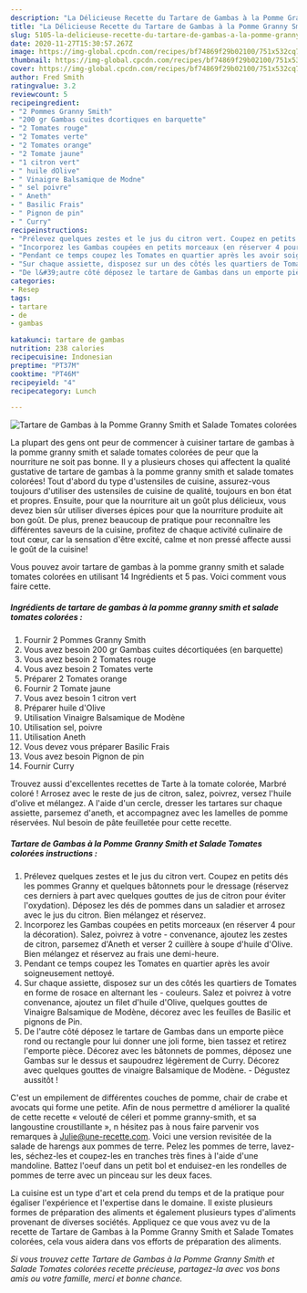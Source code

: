 ```yaml
---
description: "La Délicieuse Recette du Tartare de Gambas à la Pomme Granny Smith et Salade Tomates colorées"
title: "La Délicieuse Recette du Tartare de Gambas à la Pomme Granny Smith et Salade Tomates colorées"
slug: 5105-la-delicieuse-recette-du-tartare-de-gambas-a-la-pomme-granny-smith-et-salade-tomates-colorees
date: 2020-11-27T15:30:57.267Z
image: https://img-global.cpcdn.com/recipes/bf74869f29b02100/751x532cq70/tartare-de-gambas-a-la-pomme-granny-smith-et-salade-tomates-colorees-photo-principale-de-la-recette.jpg
thumbnail: https://img-global.cpcdn.com/recipes/bf74869f29b02100/751x532cq70/tartare-de-gambas-a-la-pomme-granny-smith-et-salade-tomates-colorees-photo-principale-de-la-recette.jpg
cover: https://img-global.cpcdn.com/recipes/bf74869f29b02100/751x532cq70/tartare-de-gambas-a-la-pomme-granny-smith-et-salade-tomates-colorees-photo-principale-de-la-recette.jpg
author: Fred Smith
ratingvalue: 3.2
reviewcount: 5
recipeingredient:
- "2 Pommes Granny Smith"
- "200 gr Gambas cuites dcortiques en barquette"
- "2 Tomates rouge"
- "2 Tomates verte"
- "2 Tomates orange"
- "2 Tomate jaune"
- "1 citron vert"
- " huile dOlive"
- " Vinaigre Balsamique de Modne"
- " sel poivre"
- " Aneth"
- " Basilic Frais"
- " Pignon de pin"
- " Curry"
recipeinstructions:
- "Prélevez quelques zestes et le jus du citron vert. Coupez en petits dés les pommes Granny et quelques bâtonnets pour le dressage (réservez ces derniers à part avec quelques gouttes de jus de citron pour éviter l&#39;oxydation). Déposez les dés de pommes dans un saladier et arrosez avec le jus du citron. Bien mélangez et réservez."
- "Incorporez les Gambas coupées en petits morceaux (en réserver 4 pour la décoration). Salez, poivrez à votre convenance, ajoutez les zestes de citron, parsemez d&#39;Aneth et verser 2 cuillère à soupe d&#39;huile d&#39;Olive. Bien mélangez et réservez au frais une demi-heure."
- "Pendant ce temps coupez les Tomates en quartier après les avoir soigneusement nettoyé."
- "Sur chaque assiette, disposez sur un des côtés les quartiers de Tomates en forme de rosace en alternant les couleurs. Salez et poivrez à votre convenance, ajoutez un filet d&#39;huile d&#39;Olive, quelques gouttes de Vinaigre Balsamique de Modène, décorez avec les feuilles de Basilic et pignons de Pin."
- "De l&#39;autre côté déposez le tartare de Gambas dans un emporte pièce rond ou rectangle pour lui donner une joli forme, bien tassez et retirez l&#39;emporte pièce. Décorez avec les bâtonnets de pommes, déposez une Gambas sur le dessus et saupoudrez légèrement de Curry. Décorez avec quelques gouttes de vinaigre Balsamique de Modène. Dégustez aussitôt !"
categories:
- Resep
tags:
- tartare
- de
- gambas

katakunci: tartare de gambas 
nutrition: 238 calories
recipecuisine: Indonesian
preptime: "PT37M"
cooktime: "PT46M"
recipeyield: "4"
recipecategory: Lunch

---
```



![Tartare de Gambas à la Pomme Granny Smith et Salade Tomates colorées](https://img-global.cpcdn.com/recipes/bf74869f29b02100/751x532cq70/tartare-de-gambas-a-la-pomme-granny-smith-et-salade-tomates-colorees-photo-principale-de-la-recette.jpg)

La plupart des gens ont peur de commencer à cuisiner tartare de gambas à la pomme granny smith et salade tomates colorées de peur que la nourriture ne soit pas bonne. Il y a plusieurs choses qui affectent la qualité gustative de tartare de gambas à la pomme granny smith et salade tomates colorées! Tout d'abord du type d'ustensiles de cuisine, assurez-vous toujours d'utiliser des ustensiles de cuisine de qualité, toujours en bon état et propres. Ensuite, pour que la nourriture ait un goût plus délicieux, vous devez bien sûr utiliser diverses épices pour que la nourriture produite ait bon goût. De plus, prenez beaucoup de pratique pour reconnaître les différentes saveurs de la cuisine, profitez de chaque activité culinaire de tout cœur, car la sensation d'être excité, calme et non pressé affecte aussi le goût de la cuisine!

<!--inarticleads1-->

Vous pouvez avoir tartare de gambas à la pomme granny smith et salade tomates colorées en utilisant 14 Ingrédients et 5 pas. Voici comment vous faire cette.

##### Ingrédients de tartare de gambas à la pomme granny smith et salade tomates colorées :

1. Fournir 2 Pommes Granny Smith
1. Vous avez besoin 200 gr Gambas cuites décortiquées (en barquette)
1. Vous avez besoin 2 Tomates rouge
1. Vous avez besoin 2 Tomates verte
1. Préparer 2 Tomates orange
1. Fournir 2 Tomate jaune
1. Vous avez besoin 1 citron vert
1. Préparer  huile d&#39;Olive
1. Utilisation  Vinaigre Balsamique de Modène
1. Utilisation  sel, poivre
1. Utilisation  Aneth
1. Vous devez vous préparer  Basilic Frais
1. Vous avez besoin  Pignon de pin
1. Fournir  Curry


Trouvez aussi d&#39;excellentes recettes de Tarte à la tomate colorée, Marbré coloré ! Arrosez avec le reste de jus de citron, salez, poivrez, versez l&#39;huile d&#39;olive et mélangez. A l&#39;aide d&#39;un cercle, dresser les tartares sur chaque assiette, parsemez d&#39;aneth, et accompagnez avec les lamelles de pomme réservées. Nul besoin de pâte feuilletée pour cette recette. 

<!--inarticleads2-->

##### Tartare de Gambas à la Pomme Granny Smith et Salade Tomates colorées instructions :

1. Prélevez quelques zestes et le jus du citron vert. Coupez en petits dés les pommes Granny et quelques bâtonnets pour le dressage (réservez ces derniers à part avec quelques gouttes de jus de citron pour éviter l&#39;oxydation). Déposez les dés de pommes dans un saladier et arrosez avec le jus du citron. Bien mélangez et réservez.
1. Incorporez les Gambas coupées en petits morceaux (en réserver 4 pour la décoration). Salez, poivrez à votre - convenance, ajoutez les zestes de citron, parsemez d&#39;Aneth et verser 2 cuillère à soupe d&#39;huile d&#39;Olive. Bien mélangez et réservez au frais une demi-heure.
1. Pendant ce temps coupez les Tomates en quartier après les avoir soigneusement nettoyé.
1. Sur chaque assiette, disposez sur un des côtés les quartiers de Tomates en forme de rosace en alternant les - couleurs. Salez et poivrez à votre convenance, ajoutez un filet d&#39;huile d&#39;Olive, quelques gouttes de Vinaigre Balsamique de Modène, décorez avec les feuilles de Basilic et pignons de Pin.
1. De l&#39;autre côté déposez le tartare de Gambas dans un emporte pièce rond ou rectangle pour lui donner une joli forme, bien tassez et retirez l&#39;emporte pièce. Décorez avec les bâtonnets de pommes, déposez une Gambas sur le dessus et saupoudrez légèrement de Curry. Décorez avec quelques gouttes de vinaigre Balsamique de Modène. - Dégustez aussitôt !


C&#39;est un empilement de différentes couches de pomme, chair de crabe et avocats qui forme une petite. Afin de nous permettre d améliorer la qualité de cette recette « velouté de céleri et pomme granny-smith, et sa langoustine croustillante », n hésitez pas à nous faire parvenir vos remarques à Julie@une-recette.com. Voici une version revisitée de la salade de harengs aux pommes de terre. Pelez les pommes de terre, lavez-les, séchez-les et coupez-les en tranches très fines à l&#39;aide d&#39;une mandoline. Battez l&#39;oeuf dans un petit bol et enduisez-en les rondelles de pommes de terre avec un pinceau sur les deux faces. 

<!--inarticleads1-->

<p>
La cuisine est un type d'art et cela prend du temps et de la pratique pour égaliser l'expérience et l'expertise dans le domaine. Il existe plusieurs formes de préparation des aliments et également plusieurs types d'aliments provenant de diverses sociétés. Appliquez ce que vous avez vu de la recette de Tartare de Gambas à la Pomme Granny Smith et Salade Tomates colorées, cela vous aidera dans vos efforts de préparation des aliments.
</p>

<p>
<i>Si vous trouvez cette Tartare de Gambas à la Pomme Granny Smith et Salade Tomates colorées recette précieuse, partagez-la avec vos bons amis ou votre famille, merci et bonne chance.</i>
</p>
